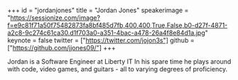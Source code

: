 ﻿+++
id = "jordanjones"
title = "Jordan Jones"
speakerimage = "https://sessionize.com/image?f=e9c81f71a50f75482873fa8bf485d7fb,400,400,True,False,b0-d27f-4871-a2c8-9c274c61ca30.d1f703a0-a351-4bac-a478-26a4f8e84d1a.jpg"
keynote = false
twitter = ["https://twitter.com/jojon3s"]
github = ["https://github.com/jjones09/"]
+++

Jordan is a Software Engineer at Liberty IT
In his spare time he plays around with code, video games, and guitars - all to varying degrees of proficiency.